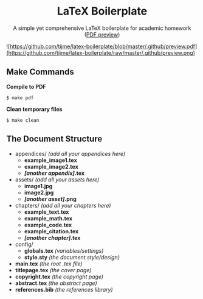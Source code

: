 <h1 align="center">LaTeX Boilerplate</h1>
<p align="center">A simple yet comprehensive LaTeX boilerplate for academic homework (<a href="https://github.com/tijme/latex-boilerplate/blob/master/.github/preview.pdf">PDF preview</a>)</p>

![https://github.com/tijme/latex-boilerplate/blob/master/.github/preview.pdf](https://github.com/tijme/latex-boilerplate/raw/master/.github/preview.png)

## Make Commands

**Compile to PDF**

`$ make pdf`

**Clean temporary files**

`$ make clean`

## The Document Structure

* appendices/ *(add all your appendices here)*
    * **example_image1.tex**
    * **example_image2.tex**
    * ***[another appendix]*.tex**
* assets/ *(add all your assets here)*
    * **image1.jpg**
    * **image2.jpg**
    * ***[another asset]*.png**
* chapters/ *(add all your chapters here)*
    * **example_text.tex**
    * **example_math.tex**
    * **example_code.tex**
    * **example_citation.tex**
    * ***[another chapter]*.tex**
* config/
    * **globals.tex** *(variables/settings)*
    * **style.sty** *(the document style/design)*
* **main.tex** *(the root .tex file)*
* **titlepage.tex** *(the cover page)*
* **copyright.tex** *(the copyright page)*
* **abstract.tex** *(the abstract page)*
* **references.bib** *(the references library)*
